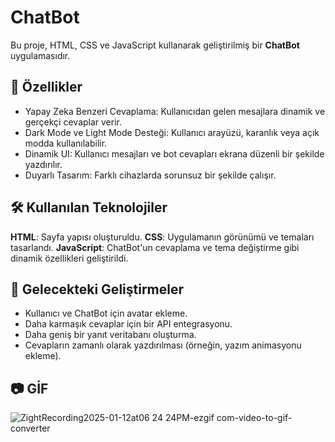 # ChatBot
Bu proje, HTML, CSS ve JavaScript kullanarak geliştirilmiş bir **ChatBot** uygulamasıdır.

## 🚀 Özellikler
* Yapay Zeka Benzeri Cevaplama: Kullanıcıdan gelen mesajlara dinamik ve gerçekçi cevaplar verir.
* Dark Mode ve Light Mode Desteği: Kullanıcı arayüzü, karanlık veya açık modda kullanılabilir.
* Dinamik UI: Kullanıcı mesajları ve bot cevapları ekrana düzenli bir şekilde yazdırılır.
* Duyarlı Tasarım: Farklı cihazlarda sorunsuz bir şekilde çalışır.

## 🛠️ Kullanılan Teknolojiler
**HTML**: Sayfa yapısı oluşturuldu.
**CSS**: Uygulamanın görünümü ve temaları tasarlandı.
**JavaScript**: ChatBot'un cevaplama ve tema değiştirme gibi dinamik özellikleri geliştirildi.

## 📜 Gelecekteki Geliştirmeler
* Kullanıcı ve ChatBot için avatar ekleme.
* Daha karmaşık cevaplar için bir API entegrasyonu.
* Daha geniş bir yanıt veritabanı oluşturma.
* Cevapların zamanlı olarak yazdırılması (örneğin, yazım animasyonu ekleme).

## 📷 GİF
![ZightRecording2025-01-12at06 24 24PM-ezgif com-video-to-gif-converter](https://github.com/user-attachments/assets/5cfcb9c9-834c-45e3-b7c8-39e7a5f5ac73)
